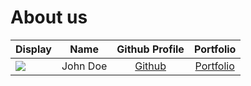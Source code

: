 # About us

Display | Name |           Github Profile            | Portfolio 
--------|:----:|:-----------------------------------:|:---------:
![](https://via.placeholder.com/100.png?text=Photo) | John Doe | [Github](https://github.com/ThawTunZan) | [Portfolio](docs/team/johndoe.md)
